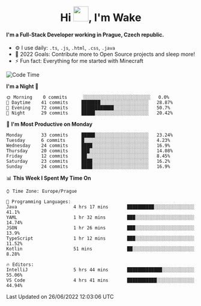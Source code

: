 <h1 align="center">Hi <img src="https://raw.githubusercontent.com/MrWakeCZ/MrWakeCZ/master/Hi.gif" width="40px" />, I'm Wake</h1>

#### I'm a Full-Stack Developer working in Prague, Czech republic.
- ⚙️ I use daily: `.ts`, `.js`, `.html`, `.css`, `.java`
- 🥅 2022 Goals: Contribute more to Open Source projects and sleep more!
- ⚡ Fun fact: Everything for me started with Minecraft

<!--START_SECTION:waka-->
![Code Time](http://img.shields.io/badge/Code%20Time-2%2C507%20hrs%2048%20mins-blue)

**I'm a Night 🦉** 

```text
🌞 Morning    0 commits      ░░░░░░░░░░░░░░░░░░░░░░░░░   0.0% 
🌆 Daytime    41 commits     ███████░░░░░░░░░░░░░░░░░░   28.87% 
🌃 Evening    72 commits     ████████████░░░░░░░░░░░░░   50.7% 
🌙 Night      29 commits     █████░░░░░░░░░░░░░░░░░░░░   20.42%

```
📅 **I'm Most Productive on Monday** 

```text
Monday       33 commits     █████░░░░░░░░░░░░░░░░░░░░   23.24% 
Tuesday      6 commits      █░░░░░░░░░░░░░░░░░░░░░░░░   4.23% 
Wednesday    24 commits     ████░░░░░░░░░░░░░░░░░░░░░   16.9% 
Thursday     20 commits     ███░░░░░░░░░░░░░░░░░░░░░░   14.08% 
Friday       12 commits     ██░░░░░░░░░░░░░░░░░░░░░░░   8.45% 
Saturday     23 commits     ████░░░░░░░░░░░░░░░░░░░░░   16.2% 
Sunday       24 commits     ████░░░░░░░░░░░░░░░░░░░░░   16.9%

```


📊 **This Week I Spent My Time On** 

```text
⌚︎ Time Zone: Europe/Prague

💬 Programming Languages: 
Java                     4 hrs 17 mins       ██████████░░░░░░░░░░░░░░░   41.1% 
YAML                     1 hr 32 mins        ███░░░░░░░░░░░░░░░░░░░░░░   14.74% 
JSON                     1 hr 26 mins        ███░░░░░░░░░░░░░░░░░░░░░░   13.9% 
TypeScript               1 hr 12 mins        ███░░░░░░░░░░░░░░░░░░░░░░   11.52% 
Kotlin                   51 mins             ██░░░░░░░░░░░░░░░░░░░░░░░   8.28%

🔥 Editors: 
IntelliJ                 5 hrs 44 mins       █████████████░░░░░░░░░░░░   55.06% 
VS Code                  4 hrs 41 mins       ███████████░░░░░░░░░░░░░░   44.94%

```


 Last Updated on 26/06/2022 12:03:06 UTC
<!--END_SECTION:waka-->

